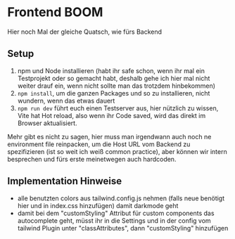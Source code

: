 # Frontend BOOM

Hier noch Mal der gleiche Quatsch, wie fürs Backend

## Setup
1. npm und Node installieren (habt ihr safe schon, wenn ihr mal ein Testprojekt oder so gemacht habt, deshalb gehe ich hier mal nicht weiter drauf ein, wenn nicht sollte man das trotzdem hinbekommen)
2. ```npm install```, um die ganzen Packages und so zu installieren, nicht wundern, wenn das etwas dauert
3. ```npm run dev``` führt euch einen Testserver aus, hier nützlich zu wissen, Vite hat Hot reload, also wenn ihr Code saved, wird das direkt im Browser aktualisiert.

Mehr gibt es nicht zu sagen, hier muss man irgendwann auch noch ne environment file reinpacken, um die Host URL vom Backend zu spezifizieren (ist so weit ich weiß common practice), aber können wir intern besprechen und fürs erste meinetwegen auch hardcoden.

## Implementation Hinweise

- alle benutzten colors aus tailwind.config.js nehmen (falls neue benötigt hier und in index.css hinzufügen) damit darkmode geht
- damit bei dem "customStyling" Attribut für custom components das autocomplete geht, müsst ihr in die Settings und in der config vom tailwind Plugin unter "classAttributes", dann "customStyling" hinzufügen
